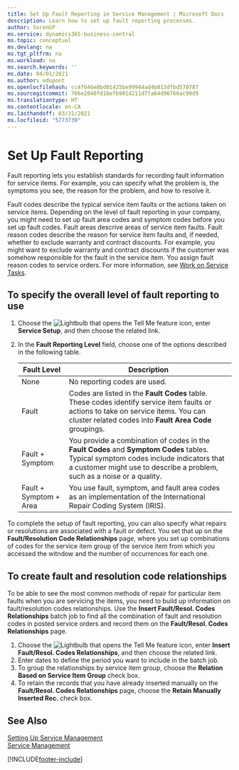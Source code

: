 ```yaml
---
title: Set Up Fault Reporting in Service Management | Microsoft Docs
description: Learn how to set up fault reporting processes.
author: SorenGP
ms.service: dynamics365-business-central
ms.topic: conceptual
ms.devlang: na
ms.tgt_pltfrm: na
ms.workload: na
ms.search.keywords: ''
ms.date: 04/01/2021
ms.author: edupont
ms.openlocfilehash: cc4f646e8bd01425be99944ad4b013dfbd570787
ms.sourcegitcommit: 766e2840fd16efb901d211d7fa64d96766ac99d9
ms.translationtype: HT
ms.contentlocale: en-CA
ms.lasthandoff: 03/31/2021
ms.locfileid: "5773739"
---
```

# <a name="set-up-fault-reporting"></a>Set Up Fault Reporting
Fault reporting lets you establish standards for recording fault information for service items. For example, you can specify what the problem is, the symptoms you see, the reason for the problem, and how to resolve it.  

Fault codes describe the typical service item faults or the actions taken on service items. Depending on the level of fault reporting in your company, you might need to set up fault area codes and symptom codes before you set up fault codes. Fault areas descrive areas of service item faults. Fault reason codes describe the reason for service item faults and, if needed, whether to exclude warranty and contract discounts. For example, you might want to exclude warranty and contract discounts if the customer was somehow responsible for the fault in the service item. You assign fault reason codes to service orders. For more information, see [Work on Service Tasks](service-how-to-work-on-service-tasks.md).  

## <a name="to-specify-the-overall-level-of-fault-reporting-to-use"></a>To specify the overall level of fault reporting to use
1. Choose the ![Lightbulb that opens the Tell Me feature](media/ui-search/search_small.png "Tell me what you want to do") icon, enter **Service Setup**, and then choose the related link.
2. In the **Fault Reporting Level** field, choose one of the options described in the following table.  

    |**Fault Level**|**Description**|  
    |------------|-------------|  
    |None | No reporting codes are used.|  
    |Fault | Codes are listed in the **Fault Codes** table. These codes identify service item faults or actions to take on service items. You can cluster related codes into **Fault Area Code** groupings.|  
    |Fault + Symptom | You provide a combination of codes in the **Fault Codes** and **Symptom Codes** tables. Typical symptom codes include indicators that a customer might use to describe a problem, such as a noise or a quality.|  
    |Fault + Symptom + Area | You use fault, symptom, and fault area codes as an implementation of the International Repair Coding System (IRIS).|  

To complete the setup of fault reporting, you can also specify what repairs or resolutions are associated with a fault or defect. You set that up on the **Fault/Resolution Code Relationships** page, where you set up combinations of codes for the service item group of the service item from which you accessed the witndow and the number of occurrences for each one.

## <a name="to-create-fault-and-resolution-code-relationships"></a>To create fault and resolution code relationships
<!--this needs to go in a working with topic-->
 To be able to see the most common methods of repair for particular item faults when you are servicing the items, you need to build up information on fault/resolution codes relationships. Use the **Insert Fault/Resol. Codes Relationships** batch job to find all the combination of fault and resolution codes in posted service orders and record them on the **Fault/Resol. Codes Relationships** page.

1. Choose the ![Lightbulb that opens the Tell Me feature](media/ui-search/search_small.png "Tell me what you want to do") icon, enter **Insert Fault/Resol. Codes Relationships**, and then choose the related link.  
2. Enter dates to define the period you want to include in the batch job.  
3. To group the relationships by service item group, choose the **Relation Based on Service Item Group** check box.  
4. To retain the records that you have already inserted manually on the **Fault/Resol. Codes Relationships** page, choose the **Retain Manually Inserted Rec.** check box.  

## <a name="see-also"></a>See Also
[Setting Up Service Management](service-setup-service.md)  
[Service Management](service-service.md)  


[!INCLUDE[footer-include](includes/footer-banner.md)]